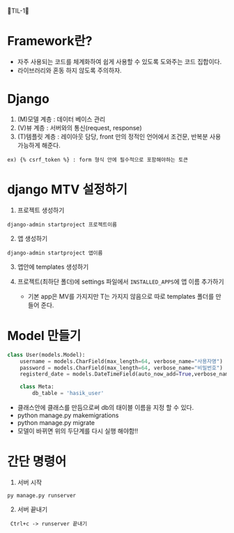 🐘TIL-1🐘

# Framework란?
- 자주 사용되는 코드를 체계화하여 쉽게 사용할 수 있도록 도와주는 코드 집합이다.
- 라이브러리와 혼동 하지 않도록 주의하자. 

# Django
1. (M)모델 계층 : 데이터 베이스 관리
2. (V)뷰 계층 : 서버와의 통신(request, response)
3. (T)템플릿 계층 : 레이아웃 담당, front 만의 정적인 언어에서 조건문, 반복분 사용 가능하게 해준다.
``` 
ex) {% csrf_token %} : form 형식 안에 필수적으로 포함해야하는 토큰
```

# django MTV 설정하기
1. 프로젝트 생성하기
``` 
django-admin startproject 프로젝트이름
```
    
2. 앱 생성하기
``` 
django-admin startproject 앱이름
```
    
3. 앱안에 templates 생성하기

4. 프로젝트(최하단 폴더)에 settings 파일에서 `INSTALLED_APPS`에 앱 이름 추가하기
    - 기본 app은 MV를 가지지만 T는 가지지 않음으로 따로 templates 폴더를 만들어 준다.

# Model 만들기
```python
class User(models.Model):
    username = models.CharField(max_length=64, verbose_name="사용자명")
    password = models.CharField(max_length=64, verbose_name="비밀번호")
    registerd_date = models.DateTimeField(auto_now_add=True,verbose_name='등록시간')

    class Meta:
        db_table = 'hasik_user'
```
- 클래스안에 클래스를 만듬으로써 db의 태이블 이름을 지정 할 수 있다.
- python manage.py makemigrations
- python manage.py migrate
- 모델이 바뀌면 위의 두단계를 다시 실행 해야함!!

# 간단 명령어
1. 서버 시작
 ```
 py manage.py runserver
 ```
2. 서버 끝내기
 ```  
  Ctrl+c -> runserver 끝내기
 ```
    
